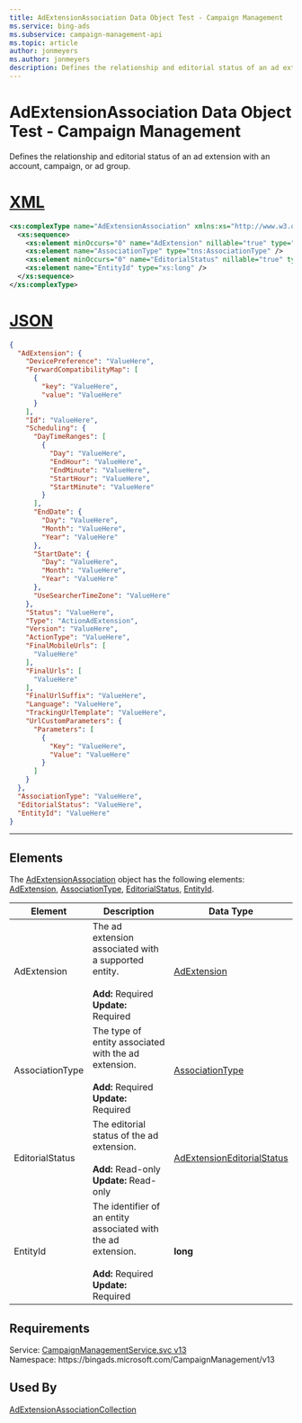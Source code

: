 ```yaml
---
title: AdExtensionAssociation Data Object Test - Campaign Management
ms.service: bing-ads
ms.subservice: campaign-management-api
ms.topic: article
author: jonmeyers
ms.author: jonmeyers
description: Defines the relationship and editorial status of an ad extension with an account, campaign, or ad group.(test)
---
```

# AdExtensionAssociation Data Object Test - Campaign Management
Defines the relationship and editorial status of an ad extension with an account, campaign, or ad group.

# [XML](#tab/xml)

```xml
<xs:complexType name="AdExtensionAssociation" xmlns:xs="http://www.w3.org/2001/XMLSchema">
  <xs:sequence>
    <xs:element minOccurs="0" name="AdExtension" nillable="true" type="tns:AdExtension" />
    <xs:element name="AssociationType" type="tns:AssociationType" />
    <xs:element minOccurs="0" name="EditorialStatus" nillable="true" type="tns:AdExtensionEditorialStatus" />
    <xs:element name="EntityId" type="xs:long" />
  </xs:sequence>
</xs:complexType>
```

# [JSON](#tab/json)

```json
{
  "AdExtension": {
    "DevicePreference": "ValueHere",
    "ForwardCompatibilityMap": [
      {
        "key": "ValueHere",
        "value": "ValueHere"
      }
    ],
    "Id": "ValueHere",
    "Scheduling": {
      "DayTimeRanges": [
        {
          "Day": "ValueHere",
          "EndHour": "ValueHere",
          "EndMinute": "ValueHere",
          "StartHour": "ValueHere",
          "StartMinute": "ValueHere"
        }
      ],
      "EndDate": {
        "Day": "ValueHere",
        "Month": "ValueHere",
        "Year": "ValueHere"
      },
      "StartDate": {
        "Day": "ValueHere",
        "Month": "ValueHere",
        "Year": "ValueHere"
      },
      "UseSearcherTimeZone": "ValueHere"
    },
    "Status": "ValueHere",
    "Type": "ActionAdExtension",
    "Version": "ValueHere",
    "ActionType": "ValueHere",
    "FinalMobileUrls": [
      "ValueHere"
    ],
    "FinalUrls": [
      "ValueHere"
    ],
    "FinalUrlSuffix": "ValueHere",
    "Language": "ValueHere",
    "TrackingUrlTemplate": "ValueHere",
    "UrlCustomParameters": {
      "Parameters": [
        {
          "Key": "ValueHere",
          "Value": "ValueHere"
        }
      ]
    }
  },
  "AssociationType": "ValueHere",
  "EditorialStatus": "ValueHere",
  "EntityId": "ValueHere"
}
```

-----

## <a name="elements"></a>Elements

The [AdExtensionAssociation](adextensionassociation.md) object has the following elements: [AdExtension](#adextension), [AssociationType](#associationtype), [EditorialStatus](#editorialstatus), [EntityId](#entityid).

|Element|Description|Data Type|
|-----------|---------------|-------------|
|<a name="adextension"></a>AdExtension|The ad extension associated with a supported entity.<br/><br/>**Add:** Required<br/>**Update:** Required|[AdExtension](adextension.md)|
|<a name="associationtype"></a>AssociationType|The type of entity associated with the ad extension.<br/><br/>**Add:** Required<br/>**Update:** Required|[AssociationType](associationtype.md)|
|<a name="editorialstatus"></a>EditorialStatus|The editorial status of the ad extension.<br/><br/>**Add:** Read-only<br/>**Update:** Read-only|[AdExtensionEditorialStatus](adextensioneditorialstatus.md)|
|<a name="entityid"></a>EntityId|The identifier of an entity associated with the ad extension.<br/><br/>**Add:** Required<br/>**Update:** Required|**long**|

## Requirements
Service: [CampaignManagementService.svc v13](https://campaign.api.bingads.microsoft.com/Api/Advertiser/CampaignManagement/v13/CampaignManagementService.svc)  
Namespace: https\://bingads.microsoft.com/CampaignManagement/v13  

## Used By
[AdExtensionAssociationCollection](adextensionassociationcollection.md)  
